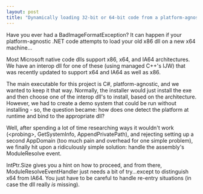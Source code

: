 ```yaml
---
layout: post
title: "Dynamically loading 32-bit or 64-bit code from a platform-agnostic executable"
---
```

Have you ever had a BadImageFormatException? It can happen if your platform-agnostic .NET code attempts to load your old x86 dll on a new x64 machine...

Most Microsoft native code dlls support x86, x64, and IA64 architectures. We have an interop dll for one of these (using managed C++'s IJW) that was recently updated to support x64 and IA64 as well as x86.

The main executable for this project is C#, platform-agnostic, and we wanted to keep it that way. Normally, the installer would just install the exe and then choose one of the interop dll's to install, based on the architecture. However, we had to create a demo system that could be run without installing - so, the question became: how does one detect the platform at runtime and bind to the appropriate dll?

Well, after spending a lot of time researching ways it wouldn't work (\<probing>, GetSystemInfo, AppendPrivatePath), and rejecting setting up a second AppDomain (too much pain and overhead for one simple problem), we finally hit upon a ridiculously simple solution: handle the assembly's ModuleResolve event.

IntPtr.Size gives you a hint on how to proceed, and from there, ModuleResolveEventHandler just needs a bit of try...except to distinguish x64 from IA64. You just have to be careful to handle re-entry situations (in case the dll really _is_ missing).

